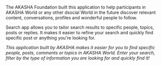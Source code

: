 The AKASHA Foundation built this application to help participants in AKASHA World or any other dsocial World in the future discover relevant content, conversations, profiles and wonderful people to follow.

Search app allows you to tailor search results to specific people, topics, posts or replies. It makes it easier to refine your search and quickly find specific post or anything you're looking for.

*This application built by AKASHA makes it easier for you to find specific people, posts, comments or topics in AKASHA World. Enter your search, filter by the type of information you are looking for and quickly find it!*